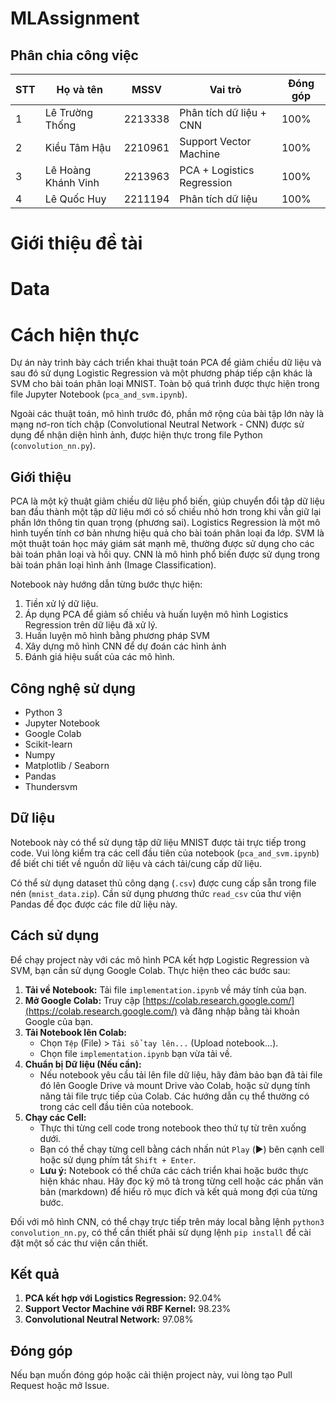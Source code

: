 # MLAssignment

## Phân chia công việc

| STT | Họ và tên           | MSSV    | Vai trò                                                                                                                                  | Đóng góp |
| --- | ------------------- | ------- | ---------------------------------------------------------------------------------------------------------------------------------------- | ------------------- |
| 1   | Lê Trường Thống   | 2213338 | Phân tích dữ liệu + CNN                                                                                            | 100%               |
| 2   | Kiều Tâm Hậu        | 2210961 | Support Vector Machine                                                                                        | 100%                 |
| 3   | Lê Hoàng Khánh Vinh | 2213963 | PCA + Logistics Regression                                                                                        | 100%                 |
| 4   | Lê Quốc Huy | 2211194 | Phân tích dữ liệu                                                                                        | 100%                 |

# Giới thiệu đề tài

# Data

# Cách hiện thực

Dự án này trình bày cách triển khai thuật toán PCA để giảm chiều dữ liệu và sau đó sử dụng Logistic Regression và một phương pháp tiếp cận khác là SVM cho bài toán phân loại MNIST. Toàn bộ quá trình được thực hiện trong file Jupyter Notebook (`pca_and_svm.ipynb`).

Ngoài các thuật toán, mô hình trước đó, phần mở rộng của bài tập lớn này là mạng nơ-ron tích chập (Convolutional Neutral Network - CNN) được sử dụng để nhận diện hình ảnh, được hiện thực trong file Python (`convolution_nn.py`). 

## Giới thiệu

PCA là một kỹ thuật giảm chiều dữ liệu phổ biến, giúp chuyển đổi tập dữ liệu ban đầu thành một tập dữ liệu mới có số chiều nhỏ hơn trong khi vẫn giữ lại phần lớn thông tin quan trọng (phương sai). Logistics Regression là một mô hình tuyến tính cơ bản nhưng hiệu quả cho bài toán phân loại đa lớp. SVM là một thuật toán học máy giám sát mạnh mẽ, thường được sử dụng cho các bài toán phân loại và hồi quy. CNN là mô hình phổ biến được sử dụng trong bài toán phân loại hình ảnh (Image Classification).

Notebook này hướng dẫn từng bước thực hiện:
1.  Tiền xử lý dữ liệu.
2.  Áp dụng PCA để giảm số chiều và huấn luyện mô hình Logistics Regression trên dữ liệu đã xử lý.
3.  Huấn luyện mô hình bằng phương pháp SVM
4.  Xây dựng mô hình CNN để dự đoán các hình ảnh
5.  Đánh giá hiệu suất của các mô hình.

## Công nghệ sử dụng

*   Python 3
*   Jupyter Notebook
*   Google Colab
*   Scikit-learn 
*   Numpy
*   Matplotlib / Seaborn
*   Pandas
*   Thundersvm

## Dữ liệu

Notebook này có thể sử dụng tập dữ liệu MNIST được tải trực tiếp trong code. Vui lòng kiểm tra các cell đầu tiên của notebook (`pca_and_svm.ipynb`) để biết chi tiết về nguồn dữ liệu và cách tải/cung cấp dữ liệu.

Có thể sử dụng dataset thủ công dạng (`.csv`) được cung cấp sẵn trong file nén (`mnist_data.zip`). Cần sử dụng phương thức `read_csv` của thư viện Pandas để đọc được các file dữ liệu này.

## Cách sử dụng

Để chạy project này với các mô hình PCA kết hợp Logistic Regression và SVM, bạn cần sử dụng Google Colab. Thực hiện theo các bước sau:

1.  **Tải về Notebook:** Tải file `implementation.ipynb` về máy tính của bạn.
2.  **Mở Google Colab:** Truy cập [https://colab.research.google.com/](https://colab.research.google.com/) và đăng nhập bằng tài khoản Google của bạn.
3.  **Tải Notebook lên Colab:**
    *   Chọn `Tệp` (File) > `Tải sổ tay lên...` (Upload notebook...).
    *   Chọn file `implementation.ipynb` bạn vừa tải về.
4.  **Chuẩn bị Dữ liệu (Nếu cần):**
    *   Nếu notebook yêu cầu tải lên file dữ liệu, hãy đảm bảo bạn đã tải file đó lên Google Drive và mount Drive vào Colab, hoặc sử dụng tính năng tải file trực tiếp của Colab. Các hướng dẫn cụ thể thường có trong các cell đầu tiên của notebook.
5.  **Chạy các Cell:**
    *   Thực thi từng cell code trong notebook theo thứ tự từ trên xuống dưới.
    *   Bạn có thể chạy từng cell bằng cách nhấn nút `Play` (▶️) bên cạnh cell hoặc sử dụng phím tắt `Shift + Enter`.
    *   **Lưu ý:** Notebook có thể chứa các cách triển khai hoặc bước thực hiện khác nhau. Hãy đọc kỹ mô tả trong từng cell hoặc các phần văn bản (markdown) để hiểu rõ mục đích và kết quả mong đợi của từng bước.

Đối với mô hình CNN, có thể chạy trực tiếp trên máy local bằng lệnh `python3 convolution_nn.py`, có thể cần thiết phải sử dụng lệnh `pip install` để cài đặt một số các thư viện cần thiết.  

## Kết quả

1. **PCA kết hợp với Logistics Regression:** 92.04%
2. **Support Vector Machine với RBF Kernel:** 98.23%
3. **Convolutional Neutral Network:** 97.08%

## Đóng góp

Nếu bạn muốn đóng góp hoặc cải thiện project này, vui lòng tạo Pull Request hoặc mở Issue.
